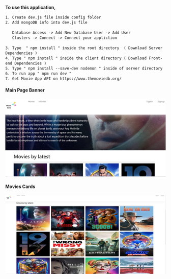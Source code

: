 
**To use this application,**
```
1. Create dev.js file inside config folder 
2. Add mongoDB info into dev.js file 

   Database Access -> Add New Database User -> Add User
   Clusters -> Connect -> Connect your appliction

3. Type  " npm install " inside the root directory  ( Download Server Dependencies ) 
4. Type " npm install " inside the client directory ( Download Front-end Dependencies )
5. Type " npm install --save-dev nodemon " inside of server directory
6. To run app " npm run dev "
7. Get Movie App API on https://www.themoviedb.org/
```
#### Main Page Banner
![read img](readMe.jpg)

#### Movies Cards
![read img](mainPage.jpg)
